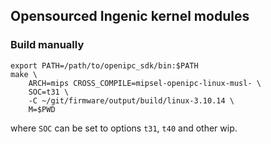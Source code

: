 ## Opensourced Ingenic kernel modules

### Build manually

```console
export PATH=/path/to/openipc_sdk/bin:$PATH
make \
    ARCH=mips CROSS_COMPILE=mipsel-openipc-linux-musl- \
    SOC=t31 \
    -C ~/git/firmware/output/build/linux-3.10.14 \
    M=$PWD
```

where `SOC` can be set to options `t31`, `t40` and other wip.
